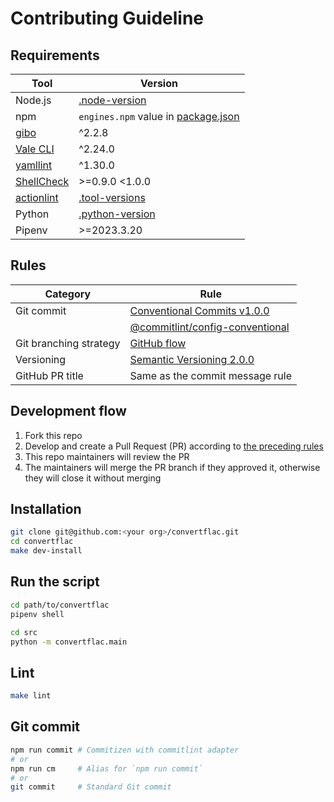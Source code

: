 # Contributing Guideline

## Requirements

| Tool                                                        | Version                                                                                             |
| ----------------------------------------------------------- | --------------------------------------------------------------------------------------------------- |
| Node.js                                                     | [.node-version](https://github.com/haru52/convertflac/blob/main/.node-version#L1)                   |
| npm                                                         | `engines.npm` value in [package.json](https://github.com/haru52/convertflac/blob/main/package.json) |
| [gibo](https://github.com/simonwhitaker/gibo#readme)        | ^2.2.8                                                                                              |
| [Vale CLI](https://vale.sh/)                                | ^2.24.0                                                                                             |
| [yamllint](https://yamllint.readthedocs.io/)                | ^1.30.0                                                                                             |
| [ShellCheck](https://github.com/koalaman/shellcheck#readme) | >=0.9.0 <1.0.0                                                                                      |
| [actionlint](https://github.com/rhysd/actionlint#readme)    | [.tool-versions](https://github.com/haru52/convertflac/blob/main/.tool-versions)                    |
| Python                                                      | [.python-version](https://github.com/haru52/convertflac/blob/main/.python-version#L1)               |
| Pipenv                                                      | >=2023.3.20                                                                                         |

## Rules

| Category               | Rule                                                                                                                                       |
| ---------------------- | ------------------------------------------------------------------------------------------------------------------------------------------ |
| Git commit             | [Conventional Commits v1.0.0](https://www.conventionalcommits.org/en/v1.0.0/)                                                              |
|                        | [@commitlint/config-conventional](https://github.com/conventional-changelog/commitlint/tree/master/@commitlint/config-conventional#readme) |
| Git branching strategy | [GitHub flow](https://docs.github.com/en/get-started/quickstart/github-flow)                                                               |
| Versioning             | [Semantic Versioning 2.0.0](https://semver.org/spec/v2.0.0.html)                                                                           |
| GitHub PR title        | Same as the commit message rule                                                                                                            |

## Development flow

1. Fork this repo
2. Develop and create a Pull Request (PR) according to [the preceding rules](#rules)
3. This repo maintainers will review the PR
4. The maintainers will merge the PR branch if they approved it, otherwise they will close it without merging

## Installation

```sh
git clone git@github.com:<your org>/convertflac.git
cd convertflac
make dev-install
```

## Run the script

```sh
cd path/to/convertflac
pipenv shell
```

```sh
cd src
python -m convertflac.main
```

## Lint

```sh
make lint
```

## Git commit

```sh
npm run commit # Commitizen with commitlint adapter
# or
npm run cm     # Alias for `npm run commit`
# or
git commit     # Standard Git commit
```
